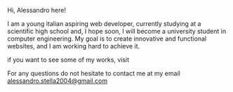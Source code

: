 Hi, Alessandro here!

I am a young italian aspiring  web developer, currently studying at a scientific high school and, I hope soon, I will become a university student in computer engineering. 
My goal is to create innovative and functional websites, and I am working hard to achieve it.

if you want to see some of my works, visit <SITE WIP>

For any questions do not hesitate to contact me at my email alessandro.stella2004@gmail.com

<!---
alessandro-stella/alessandro-stella is a ✨ special ✨ repository because its `README.md` (this file) appears on your GitHub profile.
You can click the Preview link to take a look at your changes.
--->
